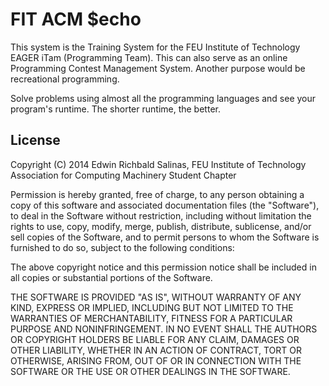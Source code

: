 # FIT ACM $echo
This system is the Training System for the FEU Institute of Technology EAGER iTam (Programming Team). This can also serve as an online Programming Contest Management System. Another purpose would be recreational programming.

Solve problems using almost all the programming languages and see your program's runtime. The shorter runtime, the better. 

## License

Copyright (C) 2014 Edwin Richbald Salinas, FEU Institute of Technology Association for Computing Machinery Student Chapter

Permission is hereby granted, free of charge, to any person obtaining a copy of this software and associated documentation files (the "Software"), to deal in the Software without restriction, including without limitation the rights to use, copy, modify, merge, publish, distribute, sublicense, and/or sell copies of the Software, and to permit persons to whom the Software is furnished to do so, subject to the following conditions:

The above copyright notice and this permission notice shall be included in all copies or substantial portions of the Software.

THE SOFTWARE IS PROVIDED "AS IS", WITHOUT WARRANTY OF ANY KIND, EXPRESS OR IMPLIED, INCLUDING BUT NOT LIMITED TO THE WARRANTIES OF MERCHANTABILITY, FITNESS FOR A PARTICULAR PURPOSE AND NONINFRINGEMENT. IN NO EVENT SHALL THE AUTHORS OR COPYRIGHT HOLDERS BE LIABLE FOR ANY CLAIM, DAMAGES OR OTHER LIABILITY, WHETHER IN AN ACTION OF CONTRACT, TORT OR OTHERWISE, ARISING FROM, OUT OF OR IN CONNECTION WITH THE SOFTWARE OR THE USE OR OTHER DEALINGS IN THE SOFTWARE.
